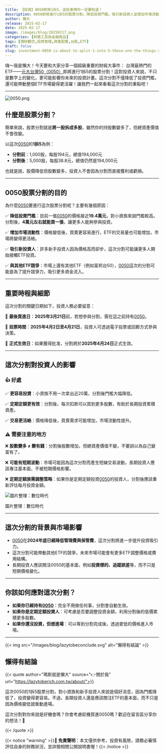 ```yaml
---
title: 【投資】0050即將1拆5，這些事情你一定要知道！
description: 0050即將進行1拆5的股票分割，降低投資門檻，吸引新投資人並增加市場流動性。投資者需注意股數增加不代表資產增值，並應關注基本面而非短期波動。分割後可考慮調整投資策略。
author: 懶大
release: 2025-02-17
date: 2025-02-17
image: /images/blog/20250217.png
categories: [財務工具與金融商品]
tags: [理財觀念,投資管理,資產配置,台股,ETF]
draft: false
slug: investment-0050-is-about-to-split-1-into-5-these-are-the-things-you-must-know
---
```


嗨～我是懶大！今天要和大家分享一個超級重要的財經大事件： 台灣最熱門的ETF——[元大台灣50（0050）](https://www.google.com/finance/quote/0050:TPE)即將進行1拆5的股票分割！這對投資人來說，不只是數字上的變化，更可能影響你未來的投資計畫。這次分割不僅降低了投資門檻，還可能帶動整個ETF市場變得更活躍！讓我們一起來看看這次分割的重點吧！

---
![0050.png](images/blog/20250217_1.png)

## 什麼是股票分割？

簡單來說，股票分割就是**將一股拆成多股**，雖然你的持股數變多了，但總資產價值不會改變。

以這次[0050](https://www.google.com/finance/quote/0050:TPE)的**1拆5**為例：

- **分割前**：1,000股，每股194元，總值194,000元
- **分割後**：5,000股，每股38.8元，總值仍然是194,000元

也就是說，股價降低但股數變多，投資人不會因為分割而直接獲利或虧損。

---

## 0050股票分割的目的

為什麼[0050](https://www.google.com/finance/quote/0050:TPE)要進行這次股票分割呢？主要有幾個原因：

✅ **降低投資門檻**：目前一張[0050](https://www.google.com/finance/quote/0050:TPE)的價格接近**19.4萬元**，對小資族來說門檻較高。分割後，**4萬元左右就能買一張**，讓更多人能夠參與投資。

✅ **增加市場流動性**：價格變低後，買賣更容易進行，ETF的交易量也可能增加，市場將變得更活絡。

✅ **吸引新投資人**：許多新手投資人因為價格高而卻步，這次分割可能讓更多人開始接觸ETF投資。

✅ **與其他ETF競爭**：市場上還有其他ETF（例如富邦台50），[0050](https://www.google.com/finance/quote/0050:TPE)這次的分割可能是為了提升競爭力，吸引更多資金流入。

---

## 重要時程與細節

這次分割的關鍵日期如下，投資人務必要留意：

📌 **最後買進日**：**2025年3月21日**前，若想參與分割，需在這之前持有[0050](https://www.google.com/finance/quote/0050:TPE)。

📌 **投票時間**：**2025年4月2日至4月21日**，投資人可透過電子投票或回郵方式參與決策。

📌 **正式生效日**：如果獲得批准，分割將於**2025年4月24日**正式生效。

---

## 這次分割對投資人的影響

### 👍 好處

✅ **更容易投資**：小資族不用一次拿出近20萬，分割後門檻大幅降低。

✅ **定期定額更有效**：分割後，每次扣款可以買到更多股數，有助於長期投資累積資產。

✅ **交易更活絡**：價格降低後，買賣需求可能增加，市場流動性提升。

### ⚠️ 需要注意的地方

❌ **股數變多 ≠ 變有錢**：分割後股數增加，但總資產價值不變，不要誤以為自己變富有了。

❌ **可能有短期波動**：市場可能因為這次分割而產生短線交易波動，長期投資人應該專注基本面，不被短期價格影響。

❌ **定期定額族需調整策略**：如果你是定期定額投資[0050](https://www.google.com/finance/quote/0050:TPE)的投資人，分割後應該重新評估每月投資金額。

![圖片整理：數位時代](https://image-cdn.learnin.tw/bnextmedia/image/album/2025-02/img-1739502274-87753.jpeg?w=900&output=webp)

圖片整理：數位時代

---

## 這次分割的背景與市場影響

- [0050](https://www.google.com/finance/quote/0050:TPE)在**2024年底已經降低管理費與保管費**，這次分割將進一步提升投資吸引力。
- 這次分割可能帶動其他ETF的競爭，未來市場可能會有更多ETF調整價格或費用結構。
- 長期投資人應該關注0050的基本面，例如**投資標的、追蹤誤差**等，而不只是短期價格變化。

---

## 你該如何應對這次分割？

- **如果你已經持有[0050](https://www.google.com/finance/quote/0050:TPE)**：完全不用做任何事，分割會自動生效。
- **如果你是定期定額投資人**：可考慮是否要調整投資金額，利用分割後的低價累積更多股數。
- **如果你還沒投資，但想進場**：可以等到分割完成後，透過更低的價格進入市場。

---

{{< img src="/images/blog/lazytobeconclude.svg" alt="懶得有結論" >}}

## 懶得有結論

{{< quote author="瑪斯就是懶大" source="👉關於我" url="https://lazytoberich.com.tw/about/">}}

這次0050的1拆5股票分割，對小資族和新手投資人來說是個好消息，因為門檻降低了，投資變得更容易。不過，長期投資人還是應該關注ETF的基本面，而不只是因為價格變低就衝動進場。

這次分割對你來說是好機會嗎？你會考慮趁機買進0050嗎？歡迎在留言區分享你的想法！🚀

{{< /quote >}}

{{< notice "warning" >}}📢 **免責聲明**：本文僅供參考，投資有風險，請務必審慎評估自身的財務狀況，並詳閱相關公開說明書喔！{{< /notice >}}
